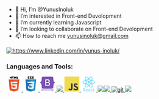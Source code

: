 - 👋 Hi, I’m @YunusInoluk
- 👀 I’m interested in Front-end Devolopment
- 🌱 I’m currently learning Javascript
- 💞️ I’m looking to collaborate on Front-end Devolopment
- 📫 How to reach me yunusinoluk@gmail.com

<a href="https://www.linkedin.com/in/yunus-inoluk/" target="blank"><img align="center" src="https://raw.githubusercontent.com/rahuldkjain/github-profile-readme-generator/master/src/images/icons/Social/linked-in-alt.svg" alt="https://www.linkedin.com/in/yunus-inoluk/" height="30" width="40" /></a>

<h3 align="left">Languages and Tools:</h3>
<p align="left"> <a href="https://www.w3.org/html/" target="_blank"> <img src="https://raw.githubusercontent.com/devicons/devicon/master/icons/html5/html5-original-wordmark.svg" alt="html5" width="40" height="40"/> </a><a href="https://www.w3schools.com/css/" target="_blank"> <img src="https://raw.githubusercontent.com/devicons/devicon/master/icons/css3/css3-original-wordmark.svg" alt="css3" width="40" height="40"/> </a><a href="https://getbootstrap.com" target="_blank"> <img src="https://raw.githubusercontent.com/devicons/devicon/master/icons/bootstrap/bootstrap-plain-wordmark.svg" alt="bootstrap" width="40" height="40"/> </a><img width ='44px' src ='https://raw.githubusercontent.com/rahulbanerjee26/githubAboutMeGenerator/main/icons/sass.svg'><a href="https://developer.mozilla.org/en-US/docs/Web/JavaScript" target="_blank"> <img src="https://raw.githubusercontent.com/devicons/devicon/master/icons/javascript/javascript-original.svg" alt="javascript" width="40" height="40"/> </a><a href="https://reactjs.org/" target="_blank"> <img src="https://raw.githubusercontent.com/devicons/devicon/master/icons/react/react-original-wordmark.svg" alt="react" width="40" height="40"/> </a><img width ='44px' src ='https://raw.githubusercontent.com/rahulbanerjee26/githubAboutMeGenerator/main/icons/nodejs.svg'><img width ='44px' src ='https://raw.githubusercontent.com/rahulbanerjee26/githubAboutMeGenerator/main/icons/firebase.svg'><a href="https://git-scm.com/" target="_blank"> <img src="https://www.vectorlogo.zone/logos/git-scm/git-scm-icon.svg" alt="git" width="40" height="40"/> </a><img width ='44px' src ='https://raw.githubusercontent.com/rahulbanerjee26/githubAboutMeGenerator/main/icons/figma.svg'></p>
